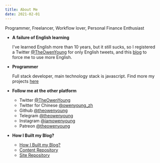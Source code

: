```yaml
---
title: About Me
date: 2021-02-01
---
```


Programmer, Freelancer, Workflow lover, Personal Finance Enthusiast

- **A failure of English learning**

  I've learned English more than 10 years, but it still sucks, so I registered a Twitter [@TheOwenYoung](https://twitter.com/TheOwenYoung) for only English tweets, and this [blog](https://blog.owenyoung.com) to force me to use more English.

- **Programmer**

  Full stack developer, main technology stack is javascript. Find more my projects [here](/projects)

- **Follow me at the other platform**

  - Twitter [@TheOwenYoung](https://twitter.com/TheOwenYoung)
  - Twitter for Chinese [@owenyoung_zh](https://twitter.com/owenyoung_zh)
  - Github [@theowenyoung](https://github.com/theowenyoung)
  - Telegram [@theowenyoung](https://t.me/theowenyoung)
  - Instagram [@iamowenyoung](https://www.instagram.com/iamowenyoung/)
  - Patreon [@theowenyoung](https://www.patreon.com/theowenyoung)

- **How I Built my Blog?**

  - [How I Built my Blog?](https://blog.owenyoung.com/en/posts/how-i-built-my-blog/)
  - [Content Repository](https://github.com/theowenyoung/story)
  - [Site Repository](https://github.com/theowenyoung/theowenyoung.github.io)
